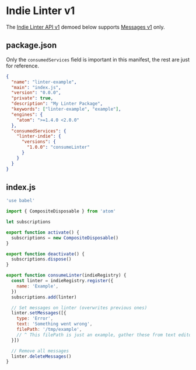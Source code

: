 # Indie Linter v1

The [Indie Linter API v1](../types/indie-linter-v1.md) demoed below supports [Messages v1](../types/linter-message-v1.md) only.

## package.json

Only the `consumedServices` field is important in this manifest, the rest are
just for reference.

```json
{
  "name": "linter-example",
  "main": "index.js",
  "version": "0.0.0",
  "private": true,
  "description": "My Linter Package",
  "keywords": ["linter-example", "example"],
  "engines": {
    "atom": ">=1.4.0 <2.0.0"
  },
  "consumedServices": {
    "linter-indie": {
      "versions": {
        "1.0.0": "consumeLinter"
      }
    }
  }
}
```

## index.js

```js
'use babel'

import { CompositeDisposable } from 'atom'

let subscriptions

export function activate() {
  subscriptions = new CompositeDisposable()
}

export function deactivate() {
  subscriptions.dispose()
}

export function consumeLinter(indieRegistry) {
  const linter = indieRegistry.register({
    name: 'Example',
  })
  subscriptions.add(linter)

  // Set messages on linter (overwrites previous ones)
  linter.setMessages([{
    type: 'Error',
    text: 'Something went wrong',
    filePath: '/tmp/example',
    // ^ This filePath is just an example, gather these from text editors
  }])

  // Remove all messages
  linter.deleteMessages()
}
```
